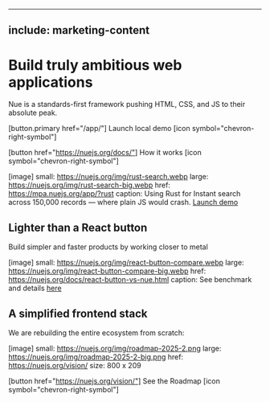 
---
include: marketing-content
---

# Build truly ambitious web applications
Nue is a standards-first framework pushing HTML, CSS, and JS to their absolute peak.

[button.primary href="/app/"]
  Launch local demo [icon symbol="chevron-right-symbol"]

[button href="https://nuejs.org/docs/"]
  How it works [icon symbol="chevron-right-symbol"]

[image]
  small: https://nuejs.org/img/rust-search.webp
  large: https://nuejs.org/img/rust-search-big.webp
  href: https://mpa.nuejs.org/app/?rust
  caption: Using Rust for Instant search across 150,000 records — where plain JS would crash. [Launch demo](https://mpa.nuejs.org/app/?rust)



## Lighter than a React button
Build simpler and faster products by working closer to metal

[image]
  small: https://nuejs.org/img/react-button-compare.webp
  large: https://nuejs.org/img/react-button-compare-big.webp
  href: https://nuejs.org/docs/react-button-vs-nue.html
  caption: See benchmark and details [here](https://nuejs.org/docs/react-button-vs-nue.html)



## A simplified frontend stack
We are rebuilding the entire ecosystem from scratch:

[image]
  small: https://nuejs.org/img/roadmap-2025-2.png
  large: https://nuejs.org/img/roadmap-2025-2-big.png
  href: https://nuejs.org/vision/
  size: 800 x 209

[button href="https://nuejs.org/vision/"]
  See the Roadmap [icon symbol="chevron-right-symbol"]






